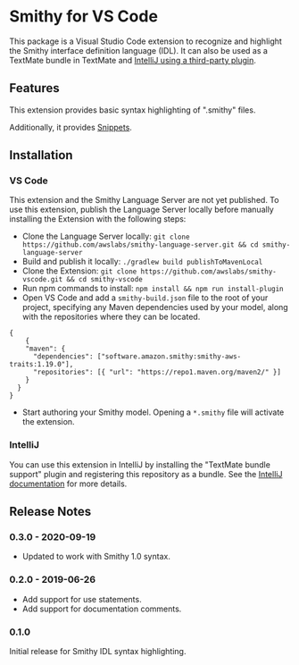 # Smithy for VS Code

This package is a Visual Studio Code extension to recognize and highlight the
Smithy interface definition language (IDL). It can also be used as a TextMate
bundle in TextMate and [IntelliJ using a third-party plugin](https://www.jetbrains.com/help/idea/importing-textmate-bundles.html).

## Features

This extension provides basic syntax highlighting of ".smithy" files.

Additionally, it provides [Snippets](https://code.visualstudio.com/docs/editor/userdefinedsnippets).

## Installation

### VS Code

This extension and the Smithy Language Server are not yet published. To use
this extension, publish the Language Server locally before manually installing
the Extension with the following steps:
* Clone the Language Server locally:
`git clone https://github.com/awslabs/smithy-language-server.git && cd smithy-language-server`
* Build and publish it locally: `./gradlew build publishToMavenLocal`
* Clone the Extension: `git clone https://github.com/awslabs/smithy-vscode.git && cd smithy-vscode`
* Run npm commands to install:
`npm install && npm run install-plugin`
* Open VS Code and add a `smithy-build.json` file to the root of your project,
specifying any Maven dependencies used by your model, along with the
repositories where they can be located.
```
{
    {
    "maven": {
      "dependencies": ["software.amazon.smithy:smithy-aws-traits:1.19.0"],
      "repositories": [{ "url": "https://repo1.maven.org/maven2/" }]
    }
  }
}
```
* Start authoring your Smithy model. Opening a `*.smithy` file will activate
the extension.

### IntelliJ

You can use this extension in IntelliJ by installing the
"TextMate bundle support" plugin and registering this repository as a bundle.
See the [IntelliJ documentation](https://www.jetbrains.com/help/idea/textmate.html)
for more details.

## Release Notes

### 0.3.0 - 2020-09-19

- Updated to work with Smithy 1.0 syntax.

### 0.2.0 - 2019-06-26

- Add support for use statements.
- Add support for documentation comments.

### 0.1.0

Initial release for Smithy IDL syntax highlighting.
